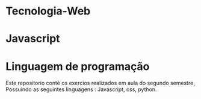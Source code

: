 # Tecnologia-Web
# Javascript
# Linguagem de programação

Este repositorio conté os exercios realizados em aula do segundo semestre, Possuindo as seguintes linguagens : Javascript, css, python.
